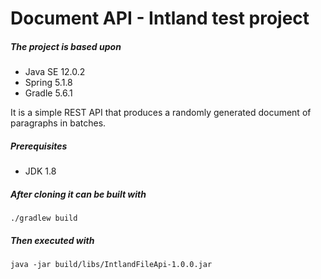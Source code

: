 # Document API - Intland test project

##### The project is based upon

- Java SE 12.0.2
- Spring 5.1.8
- Gradle 5.6.1

It is a simple REST API that produces a randomly generated document of paragraphs in batches.

##### Prerequisites

- JDK 1.8

##### After cloning it can be built with

	./gradlew build

##### Then executed with

	java -jar build/libs/IntlandFileApi-1.0.0.jar

